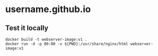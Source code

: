 # username.github.io

## Test it locally

```
docker build -t webserver-image:v1 .
docker run -d -p 80:80 -v ${PWD}:/usr/share/nginx/html webserver-image:v1
```
